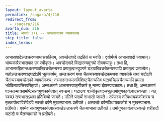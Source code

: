 ```yaml
---
layout: layout_avarta
permalink: /sagara/4/216
redirect_from:
  - /sagara/216
avarta_num: 216
title: आवर्तः २१६ -- आभासवदस्य ज्यायस्त्वम्
skip_title: false
index_terms: 
---
```


आभासवादेऽन्तःकरणमाभाससहितम्, अवच्छेदवादे तद्रहितं च भवति। द्वयोर्मध्ये आभासवादो
ज्यायान्। भाष्यकारैराभासवाद एव स्वीकृतः। अवच्छेदवादे विद्यारण्यमुनयो दोषमप्याहुः। तथा हि, आभासरहितान्तःकरणावच्छिन्नचैतन्यस्य
प्रमातृत्वाभ्युपगमे घटावच्छिन्नचैतन्यस्यापि प्रमातृत्वं प्रसज्येत। यतोऽन्तःकरणवद्घटोऽपि भूतकार्यम्, अन्तःकरणं यथा चैतन्यस्यावच्छेदकमथवा व्यावर्तकं
तथा
घटोऽपि चैतन्यस्यावच्छेदको व्यावर्तकश्च; तस्मादन्तःकरणविशिष्टचैतन्यमिव घटावच्छिन्नचैतन्यमपि प्रमाता भवेदित्यापत्तिरपरिहार्या। अन्तःकरणे आभासस्याङ्गीकारे तु नास्य दोषस्यावकाशः। तथा हि, अन्तःकरणं
पञ्चतन्मात्रसमष्टिसत्त्वगुणकार्यत्वात् स्वच्छम्। घटादयः पञ्चीकृतपञ्चभूततमोगुणकार्यत्वादस्वच्छाः। यत् स्वच्छं तत्राभासऽथवा प्रतिबिम्बो जायते।
मलिने पदार्थे नाभासो जायते। दर्पणस्य तत्पिधायककोशस्य च मृत्कार्यत्वाविशेषेऽपि स्वच्छे दर्पणे मुखस्याभासः प्रतीयते। अस्वच्छे दर्पणपिधायककोशे
न मुखस्याभासः प्रतीयते। एवमेव सत्त्वगुणकार्यत्वात्स्वच्छेऽन्तःकरणे चैतन्याभासः प्रतीयते। तमोगुणकार्यत्वादस्वच्छे शरीरादौ घटादौ च चैतन्याभासो
न प्रतीयते।
